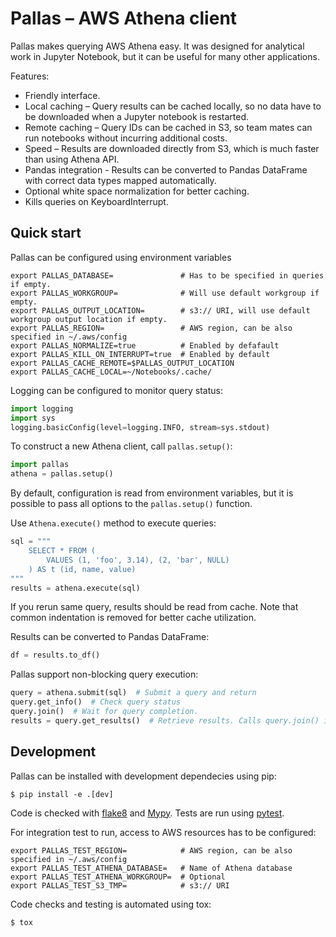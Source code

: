 
# Pallas – AWS Athena client

Pallas makes querying AWS Athena easy.
It was designed for analytical work in Jupyter Notebook,
but it can be useful for many other applications. 

Features:

 * Friendly interface.
 * Local caching – Query results can be cached locally, 
   so no data have to be downloaded when a Jupyter notebook is restarted.
 * Remote caching – Query IDs can be cached in S3,
   so team mates can run notebooks without incurring additional costs.
 * Speed – Results are downloaded directly from S3, 
   which is much faster than using Athena API.
 * Pandas integration - Results can be converted to Pandas DataFrame
   with correct data types mapped automatically.
 * Optional white space normalization for better caching.
 * Kills queries on KeyboardInterrupt.  


## Quick start

Pallas can be configured using environment variables

```shell script
export PALLAS_DATABASE=               # Has to be specified in queries if empty.
export PALLAS_WORKGROUP=              # Will use default workgroup if empty.
export PALLAS_OUTPUT_LOCATION=        # s3:// URI, will use default workgroup output location if empty.
export PALLAS_REGION=                 # AWS region, can be also specified in ~/.aws/config
export PALLAS_NORMALIZE=true          # Enabled by defafault
export PALLAS_KILL_ON_INTERRUPT=true  # Enabled by default
export PALLAS_CACHE_REMOTE=$PALLAS_OUTPUT_LOCATION
export PALLAS_CACHE_LOCAL=~/Notebooks/.cache/
```

Logging can be configured to monitor query status: 

```python
import logging
import sys
logging.basicConfig(level=logging.INFO, stream=sys.stdout)
```

To construct a new Athena client, call `pallas.setup()`:

```python
import pallas
athena = pallas.setup()
```

By default, configuration is read from environment variables,
but it is possible to pass all options to the `pallas.setup()` function.  

Use `Athena.execute()` method to execute queries: 

```python
sql = """
    SELECT * FROM (
        VALUES (1, 'foo', 3.14), (2, 'bar', NULL)
    ) AS t (id, name, value)
"""
results = athena.execute(sql)
```
If you rerun same query, results should be read from cache.
Note that common indentation is removed for better cache utilization.    

Results can be converted to Pandas DataFrame:

```python
df = results.to_df()
```

Pallas support non-blocking query execution:

```python
query = athena.submit(sql)  # Submit a query and return
query.get_info()  # Check query status
query.join()  # Wait for query completion.
results = query.get_results()  # Retrieve results. Calls query.join() internally.
```


## Development

Pallas can be installed with development dependecies using pip:

```shell script
$ pip install -e .[dev]
```

Code is checked with [flake8] and [Mypy]. Tests are run using [pytest].

For integration test to run, access to AWS resources has to be configured:  

```shell script
export PALLAS_TEST_REGION=            # AWS region, can be also specified in ~/.aws/config
export PALLAS_TEST_ATHENA_DATABASE=   # Name of Athena database
export PALLAS_TEST_ATHENA_WORKGROUP=  # Optional 
export PALLAS_TEST_S3_TMP=            # s3:// URI
```
Code checks and testing is automated using tox:

```shell script
$ tox 
```

[flake8]: https://flake8.pycqa.org/en/latest/
[Mypy]: http://mypy-lang.org 
[pytest]: https://docs.pytest.org/en/latest/
